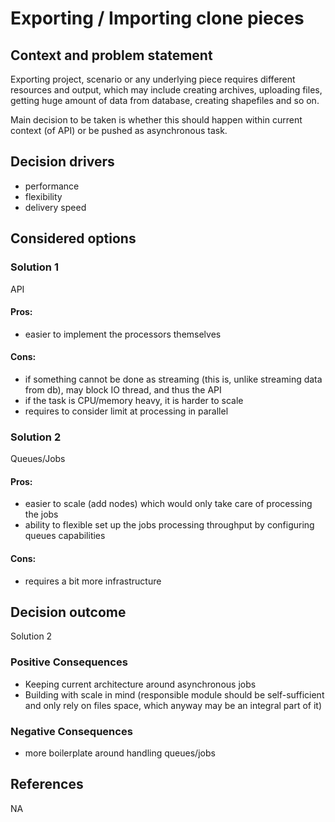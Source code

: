# Exporting / Importing clone pieces

## Context and problem statement

Exporting project, scenario or any underlying piece requires different 
resources and output, which may include creating archives, uploading files, 
getting huge amount of data from database, creating shapefiles and so on.

Main decision to be taken is whether this should happen within current 
context (of API) or be pushed as asynchronous task.

## Decision drivers

- performance
- flexibility
- delivery speed

## Considered options

### Solution 1

API

#### Pros:

- easier to implement the processors themselves

#### Cons:

- if something cannot be done as streaming (this is, unlike streaming data 
  from db), may block IO thread, and thus the API
- if the task is CPU/memory heavy, it is harder to scale
- requires to consider limit at processing in parallel

### Solution 2

Queues/Jobs

#### Pros:

- easier to scale (add nodes) which would only take care of processing the jobs
- ability to flexible set up the jobs processing throughput by configuring 
  queues capabilities

#### Cons:

- requires a bit more infrastructure

## Decision outcome

Solution 2

### Positive Consequences

* Keeping current architecture around asynchronous jobs
* Building with scale in mind (responsible module should be self-sufficient 
  and only rely on files space, which anyway may be an integral part of it)

### Negative Consequences

* more boilerplate around handling queues/jobs

## References

NA

